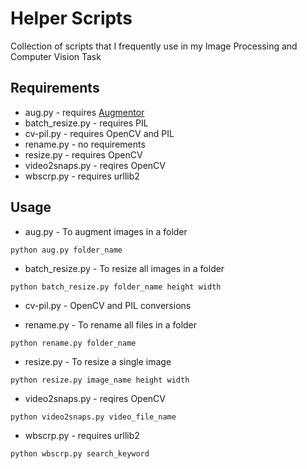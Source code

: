 # Helper Scripts

Collection of scripts that I frequently use in my Image Processing and Computer Vision Task

## Requirements
 - aug.py - requires <a href =https://github.com/mdbloice/Augmentor>Augmentor</a>
 - batch_resize.py - requires PIL
 - cv-pil.py - requires OpenCV and PIL
 - rename.py - no requirements
 - resize.py - requires OpenCV
 - video2snaps.py - reqires OpenCV
 - wbscrp.py - requires urllib2
 
## Usage
 - aug.py - To augment images in a folder
 ``` 
 python aug.py folder_name
 ```
 - batch_resize.py - To resize all images in a folder
 ```
 python batch_resize.py folder_name height width 
 ```
 - cv-pil.py - OpenCV and PIL conversions
 
 - rename.py - To rename all files in a folder
 ```
 python rename.py folder_name
 ```
 - resize.py - To resize a single image
 ```
 python resize.py image_name height width
 ```
 - video2snaps.py - reqires OpenCV
 ```
 python video2snaps.py video_file_name
 ```
 - wbscrp.py - requires urllib2
 ```
 python wbscrp.py search_keyword
 ```
 
